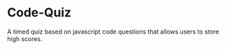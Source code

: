 # Code-Quiz
A timed quiz based on javascript code questions that allows users to store high scores.
